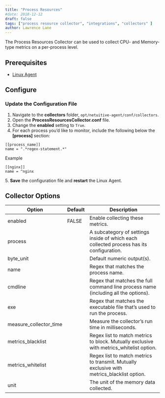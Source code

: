 ```yaml
---
title: "Process Resources"
#date: 2018-12-12
draft: false
tags: ["process resource collector", "integrations", "collectors" ]
author: Lawrence Lane
---
```

The Process Resources Collector can be used to collect CPU- and Memory-type metrics on a per-process level.  

## Prerequisites
- [Linux Agent][1]

## Configure

###  Update the Configuration File
1. Navigate to the **collectors** folder, `opt/netuitive-agent/conf/collectors`.
2. Open the **ProcessResourcesCollector.conf** file.
3. Change the **enabled** setting to `True`.
4. For each process you’d like to monitor, include the following below the **[process]** section:

```
[[process_name]]
name = ".*regex-statement.*"
```

Example

```
[[nginx]]
name = ^nginx
```
5\. **Save** the configuration file and **restart** the Linux Agent.

## Collector Options

| Option                 | Default | Description                                                                                |
|------------------------|---------|--------------------------------------------------------------------------------------------|
| enabled                | FALSE   | Enable collecting these metrics.                                                           |
| process                |         | A subcategory of settings inside of which each collected process has its configuration.    |
| byte_unit              |         | Default numeric output(s).                                                                 |
| name                   |         | Regex that matches the process name.                                                       |
| cmdline                |         | Regex that matches the full command line process name (including all the options).         |
| exe                    |         | Regex that matches the executable file that’s used to run the process.                     |
| measure_collector_time |         | Measure the collector’s run time in milliseconds.                                          |
| metrics_blacklist      |         | Regex list to match metrics to block. Mutually exclusive with metrics_whitelist option.    |
| metrics_whitelist      |         | Regex list to match metrics to transmit. Mutually exclusive with metrics_blacklist option. |
| unit                   |         | The unit of the memory data collected.                                                     |


[1]: /integrations/agents/linux-agent
